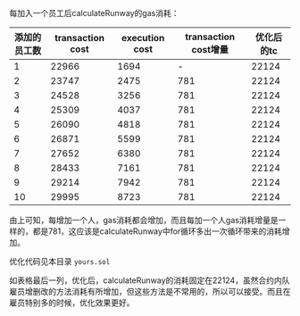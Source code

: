 每加入一个员工后calculateRunway的gas消耗：

添加的员工数|transaction cost|execution cost|transaction cost增量|优化后的tc
---|--|--|--|--
1|22966|1694|-|22124
2|23747|2475|781|22124
3|24528|3256|781|22124
4|25309|4037|781|22124
5|26090|4818|781|22124
6|26871|5599|781|22124
7|27652|6380|781|22124
8|28433|7161|781|22124
9|29214|7942|781|22124
10|29995|8723|781|22124

由上可知，每增加一个人，gas消耗都会增加，而且每加一个人gas消耗增量是一样的，都是781，这应该是calculateRunway中for循环多出一次循环带来的消耗增加。

优化代码见本目录 `yours.sol`

如表格最后一列，优化后，calculateRunway的消耗固定在22124，虽然合约内队雇员增删改的方法消耗有所增加，但这些方法是不常用的，所以可以接受。而且在雇员特别多的时候，优化效果更好。